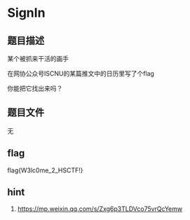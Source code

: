 # SignIn

## 题目描述

某个被抓来干活的画手

在网协公众号ISCNU的某篇推文中的日历里写了个flag

你能把它找出来吗？

## 题目文件

无

## flag

flag{W3lc0me_2_HSCTF!}

## hint

1. https://mp.weixin.qq.com/s/Zxg6p3TLDVco75vrQcYemw

